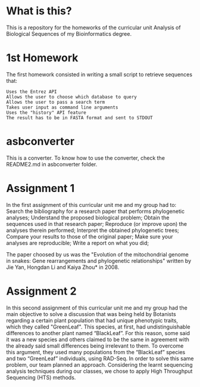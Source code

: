 # What is this?

This is a repository for the homeworks of the curricular unit Analysis of Biological Sequences of my Bioinformatics degree.

# 1st Homework

The first homework consisted in writing a small script to retrieve sequences that:

    Uses the Entrez API
    Allows the user to choose which database to query
    Allows the user to pass a search term
    Takes user input as command line arguments
    Uses the "history" API feature
    The result has to be in FASTA format and sent to STDOUT
    
# asbconverter

This is a converter. To know how to use the converter, check the README2.md in asbconverter folder.

# Assignment 1

In the first assignment of this curricular unit me and my group had to:
    Search the bibliography for a research paper that performs phylogenetic analyses;
    Understand the proposed biological problem;
    Obtain the sequences used in that research paper;
    Reproduce (or improve upon) the analyses therein performed;
    Interpret the obtained phylogenetic trees;
    Compare your results to those of the original paper;
    Make sure your analyses are reproducible;
    Write a report on what you did;
    
The paper choosed by us was the "Evolution of the mitochondrial genome in snakes: Gene
rearrangements and phylogenetic relationships" written by Jie Yan, Hongdan Li and Kaiya Zhou*
in 2008.

# Assignment 2

In this second assignment of this curricular unit me and my group had the main objective 
to solve a discussion that was being held by Botanists regarding
a certain plant population that had unique phenotypic traits, which they called "GreenLeaf".
This species, at first, had undistinguishable differences to another plant named “BlackLeaf”.
For this reason, some said it was a new species and others claimed to be the same in agreement
with the already said small differences being irrelevant to them. To overcome this argument,
they used many populations from the “BlackLeaf” species and two “GreenLeaf” individuals,
using RAD-Seq.
In order to solve this same problem, our team planned an approach. Considering the
learnt sequencing analysis techniques during our classes, we chose to apply High Throughput
Sequencing (HTS) methods.


